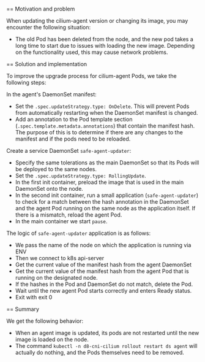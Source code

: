 == Motivation and problem

When updating the cilium-agent version or changing its image, you may encounter the following situation:
- The old Pod has been deleted from the node, and the new pod takes a long time to start due to issues with loading the new image.
  Depending on the functionality used, this may cause network problems.

== Solution and implementation

To improve the upgrade process for cilium-agent Pods, we take the following steps:

In the agent's DaemonSet manifest:
- Set the `.spec.updateStrategy.type: OnDelete`.
  This will prevent Pods from automatically restarting when the DaemonSet manifest is changed.
- Add an annotation to the Pod template section (`.spec.template.metadata.annotations`) that contain the manifest hash.
  The purpose of this is to determine if there are any changes to the manifest and if the pods need to be reloaded.


Create a service DaemonSet `safe-agent-updater`:
- Specify the same tolerations as the main DaemonSet so that its Pods will be deployed to the same nodes.
- Set the `.spec.updateStrategy.type: RollingUpdate`.
- In the first init container, preload the image that is used in the main DaemonSet onto the node.
- In the second init container, run a small application (`safe-agent-updater`) to check for a match between the hash annotation in the DaemonSet and the agent Pod running on the same node as the application itself. If there is a mismatch, reload the agent Pod.
- In the main container we start `pause`.


The logic of `safe-agent-updater` application is as follows:
- We pass the name of the node on which the application is running via ENV
- Then we connect to k8s api-server
- Get the current value of the manifest hash from the agent DaemonSet
- Get the current value of the manifest hash from the agent Pod that is running on the designated node.
- If the hashes in the Pod and DaemonSet do not match, delete the Pod.
- Wait until the new agent Pod starts correctly and enters Ready status.
- Exit with exit 0

== Summary

We get the following behavior:
- When an agent image is updated, its pods are not restarted until the new image is loaded on the node.
- The command `kubectl -n d8-cni-cilium rollout restart ds agent` will actually do nothing, and the Pods themselves need to be removed.
